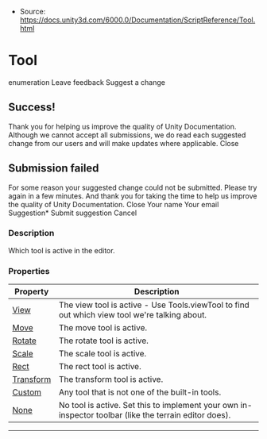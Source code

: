 * Source: https://docs.unity3d.com/6000.0/Documentation/ScriptReference/Tool.html

# Tool
enumeration
Leave feedback
Suggest a change
## Success!
Thank you for helping us improve the quality of Unity Documentation. Although we cannot accept all submissions, we do read each suggested change from our users and will make updates where applicable.
Close
## Submission failed
For some reason your suggested change could not be submitted. Please <a>try again</a> in a few minutes. And thank you for taking the time to help us improve the quality of Unity Documentation.
Close
Your name Your email Suggestion* Submit suggestion
Cancel
### Description
Which tool is active in the editor.
### Properties
Property | Description  
---|---  
[View](https://docs.unity3d.com/6000.0/Documentation/ScriptReference/Tool.View.html) | The view tool is active - Use Tools.viewTool to find out which view tool we're talking about.  
[Move](https://docs.unity3d.com/6000.0/Documentation/ScriptReference/Tool.Move.html) | The move tool is active.  
[Rotate](https://docs.unity3d.com/6000.0/Documentation/ScriptReference/Tool.Rotate.html) | The rotate tool is active.  
[Scale](https://docs.unity3d.com/6000.0/Documentation/ScriptReference/Tool.Scale.html) | The scale tool is active.  
[Rect](https://docs.unity3d.com/6000.0/Documentation/ScriptReference/Tool.Rect.html) | The rect tool is active.  
[Transform](https://docs.unity3d.com/6000.0/Documentation/ScriptReference/Tool.Transform.html) | The transform tool is active.  
[Custom](https://docs.unity3d.com/6000.0/Documentation/ScriptReference/Tool.Custom.html) | Any tool that is not one of the built-in tools.  
[None](https://docs.unity3d.com/6000.0/Documentation/ScriptReference/Tool.None.html) | No tool is active. Set this to implement your own in-inspector toolbar (like the terrain editor does).  
* * *
